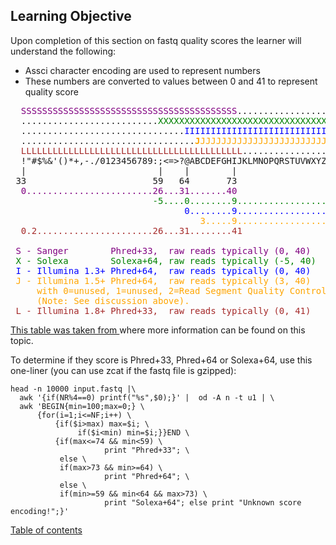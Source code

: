 
## Learning Objective
Upon completion of this section on fastq quality scores the learner will understand the following:
* Assci character encoding are used to represent numbers
* These numbers are converted to values between 0 and 41 to represent quality score


<pre>
  <span style="color: purple">SSSSSSSSSSSSSSSSSSSSSSSSSSSSSSSSSSSSSSSSS</span>.....................................................
  ..........................<span style="color: green">XXXXXXXXXXXXXXXXXXXXXXXXXXXXXXXXXXXXXXXXXXXXXX</span>......................
  ...............................<span style="color: blue">IIIIIIIIIIIIIIIIIIIIIIIIIIIIIIIIIIIIIIIII</span>......................
  .................................<span style="color: orange"><b>J</b>JJJJJJJJJJJJJJJJJJJJJJJJJJJJJJJJJJJJJJ</span>......................
  <span style="color: brown">LLLLLLLLLLLLLLLLLLLLLLLLLLLLLLLLLLLLLLLLLL</span>....................................................
  !"#$%&amp;'()*+,-./0123456789:;&lt;=&gt;?@ABCDEFGHIJKLMNOPQRSTUVWXYZ[\]^_`abcdefghijklmnopqrstuvwxyz{|}~
  |                         |    |        |                              |                     |
 33                        59   64       73                            104                   126
<span style="color: purple">  0........................26...31.......40                                </span>
<span style="color: green">                           -5....0........9.............................40 </span>
<span style="color: blue">                                 0........9.............................40 </span>
<span style="color: orange">                                    3.....9.............................40 </span>
<span style="color: brown">  0.2......................26...31........41                              </span>

 <span style="color: purple">S - Sanger        Phred+33,  raw reads typically (0, 40)</span>
 <span style="color: green">X - Solexa        Solexa+64, raw reads typically (-5, 40)</span>
 <span style="color: blue">I - Illumina 1.3+ Phred+64,  raw reads typically (0, 40)</span>
 <span style="color: orange">J - Illumina 1.5+ Phred+64,  raw reads typically (3, 40)
     with 0=unused, 1=unused, 2=Read Segment Quality Control Indicator (bold)
     (Note: See discussion above).</span>
 <span style="color: brown">L - Illumina 1.8+ Phred+33,  raw reads typically (0, 41)</span>
</pre>


[This table was taken from ](https://en.wikipedia.org/wiki/FASTQ_format)where more information can be found on this topic.

To determine if they score is <blockcode>Phred+33</blockcode>, <blockcode>Phred+64</blockcode> or <blockcode>Solexa+64</blockcode>, use this one-liner (you can use <blockcode>zcat</blockcode>  if the <blockcode>fastq</blockcode> file is gzipped):

```
head -n 10000 input.fastq |\
  awk '{if(NR%4==0) printf("%s",$0);}' |  od -A n -t u1 | \
  awk 'BEGIN{min=100;max=0;} \
      {for(i=1;i<=NF;i++) \
          {if($i>max) max=$i; \
               if($i<min) min=$i;}}END \
          {if(max<=74 && min<59) \
                     print "Phred+33"; \
           else \
           if(max>73 && min>=64) \
                     print "Phred+64"; \
           else \
           if(min>=59 && min<64 && max>73) \
                     print "Solexa+64"; else print "Unknown score encoding!";}'
 ```

 [Table of contents](https://isugenomics.github.io/bioinformatics-workbook/)

